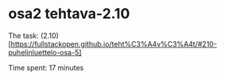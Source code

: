 # osa2 tehtava-2.10

The task: (2.10)[https://fullstackopen.github.io/teht%C3%A4v%C3%A4t/#210-puhelinluettelo-osa-5]

Time spent: 17 minutes
